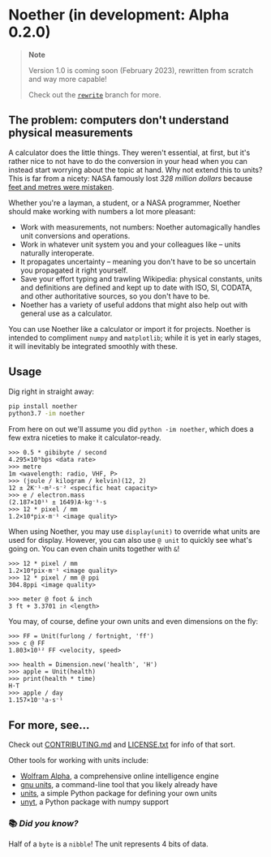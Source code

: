 # Noether (in development: Alpha 0.2.0)

> **Note**
>
> Version 1.0 is coming soon (February 2023), rewritten from scratch and way more capable!
>
> Check out the [`rewrite`](https://github.com/yunruse/Noether/tree/rewrite) branch for more.

## The problem: computers don't understand physical measurements

A calculator does the little things. They weren't essential, at first, but it's rather nice to not have to do the conversion in your head when you can instead start worrying about the topic at hand. Why not extend this to units? This is far from a nicety: NASA famously lost *328 million dollars* because [feet and metres were mistaken](https://medium.com/predict/a-328-million-dollar-conversion-error-f6d525c85fd2). 

Whether you're a layman, a student, or a NASA programmer, Noether should make working with numbers a lot more pleasant:

- Work with measurements, not numbers: Noether automagically handles unit conversions and operations.
- Work in whatever unit system you and your colleagues like – units naturally interoperate.
- It propagates uncertainty – meaning you don't have to be so uncertain you propagated it right yourself.
- Save your effort typing and trawling Wikipedia: physical constants, units and definitions are defined and kept up to date with ISO, SI, CODATA, and other authoritative sources, so you don't have to be.
- Noether has a variety of useful addons that might also help out with general use as a calculator.

You can use Noether like a calculator or import it for projects. Noether is intended to compliment `numpy` and `matplotlib`; while it is yet in early stages, it will inevitably be integrated smoothly with these.

## Usage 

Dig right in straight away:

```bash
pip install noether
python3.7 -im noether
```

From here on out we'll assume you did `python -im noether`, which does a few extra niceties to make it calculator-ready.

```
>>> 0.5 * gibibyte / second
4.295×10⁹bps <data rate>
>>> metre
1m <wavelength: radio, VHF, P>
>>> (joule / kilogram / kelvin)(12, 2)
12 ± 2K⁻¹·m²·s⁻² <specific heat capacity>
>>> e / electron.mass
(2.187×10¹¹ ± 1649)A·kg⁻¹·s
>>> 12 * pixel / mm
1.2×10⁴pix·m⁻¹ <image quality>
```

When using Noether, you may use `display(unit)` to override what units are used for display. However, you can also use `@ unit` to quickly see what's going on. You can even chain units together with `&`!

```
>>> 12 * pixel / mm
1.2×10⁴pix·m⁻¹ <image quality>
>>> 12 * pixel / mm @ ppi
304.8ppi <image quality>

>>> meter @ foot & inch
3 ft + 3.3701 in <length>
```

You may, of course, define your own units and even dimensions on the fly:

```
>>> FF = Unit(furlong / fortnight, 'ff')
>>> c @ FF
1.803×10¹² FF <velocity, speed>

>>> health = Dimension.new('health', 'H')
>>> apple = Unit(health)
>>> print(health * time)
H·T
>>> apple / day
1.157×10⁻⁵a·s⁻¹
```

## For more, see...

Check out [CONTRIBUTING.md](CONTRIBUTING.md) and [LICENSE.txt](LICENSE.txt) for info of that sort.

Other tools for working with units include:
- [Wolfram Alpha](https://www.wolframalpha.com), a comprehensive online intelligence engine
- [gnu units](https://www.gnu.org/software/units/), a command-line tool that you likely already have
- [units](https://pypi.org/project/units/), a simple Python package for defining your own units
- [unyt](https://pypi.org/project/unyt/), a Python package with numpy support

### 📚 _**Did you know?**_
Half of a `byte` is a `nibble`! The unit represents 4 bits of data.